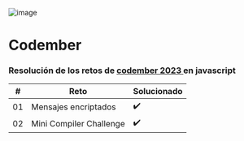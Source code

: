 ![image](https://github.com/JoseADios/codember/assets/92332086/daa254d5-bd9a-4e5a-b383-a176c889056b)

# Codember

### Resolución de los retos de [codember 2023 ](https://codember.dev/) en javascript

|  # |           Reto          | Solucionado |
|----|-------------------------|-------------|
| 01 | Mensajes encriptados    |     ✔️     |
| 02 | Mini Compiler Challenge |     ✔️     |
